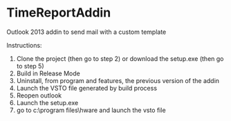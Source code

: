 # TimeReportAddin
Outlook 2013 addin to send mail with a custom template

Instructions:

1. Clone the project (then go to step 2) or download the setup.exe (then go to step 5)
2. Build in Release Mode
3. Uninstall, from program and features, the previous version of the addin
3. Launch the VSTO file generated by build process
4. Reopen outlook
5. Launch the setup.exe
6. go to c:\program files\hware and launch the vsto file
